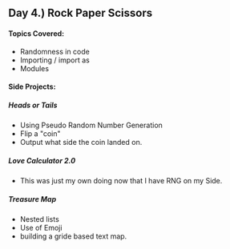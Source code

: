 ## Day 4.) Rock Paper Scissors
#### Topics Covered:
- Randomness in code
- Importing / import as
- Modules
#### Side Projects:
##### Heads or Tails
- Using Pseudo Random Number Generation
- Flip a "coin" 
- Output what side the coin landed on.
##### Love Calculator 2.0
- This was just my own doing now that I have RNG on my Side.
##### Treasure Map
- Nested lists
- Use of Emoji
- building a gride based text map.
